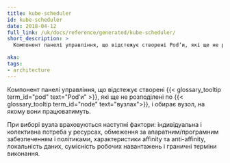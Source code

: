 ```yaml
---
title: kube-scheduler
id: kube-scheduler
date: 2018-04-12
full_link: /uk/docs/reference/generated/kube-scheduler/
short_description: >
  Компонент панелі управління, що відстежує створені Podʼи, які ще не розподілені по вузлах, і обирає вузол, на якому вони працюватимуть.

aka:
tags:
- architecture
---
```


Компонент панелі управління, що відстежує створені {{< glossary_tooltip term_id="pod" text="Podʼи" >}}, які ще не розподілені по {{< glossary_tooltip term_id="node" text="вузлах">}}, і обирає вузол, на якому вони працюватимуть.

<!--more-->

При виборі вузла враховуються наступні фактори: індивідуальна і колективна потреба у ресурсах, обмеження за апаратним/програмним забезпеченням і політиками, характеристики affinity та anti-affinity, локальність даних, сумісність робочих навантажень і граничні терміни виконання.
